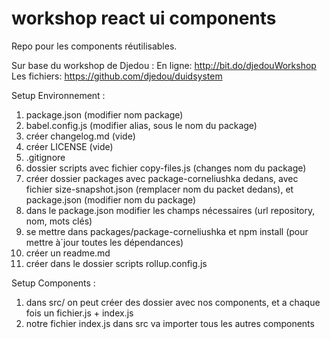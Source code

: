 # workshop react ui components
Repo pour les components réutilisables.

Sur base du workshop de Djedou  :
En ligne: http://bit.do/djedouWorkshop
Les fichiers: https://github.com/djedou/duidsystem


Setup Environnement :
1) package.json (modifier nom package)
2) babel.config.js (modifier alias, sous le nom du package)
3) créer changelog.md (vide)
4) créer LICENSE (vide)
5) .gitignore
6) dossier scripts avec fichier copy-files.js (changes nom du package)
7) créer dossier packages avec package-corneliushka dedans, avec fichier size-snapshot.json (remplacer nom du packet dedans), et package.json (modifier nom du package)
8) dans le package.json modifier les champs nécessaires (url repository, nom, mots clés)
9) se mettre dans packages/package-corneliushka et npm install (pour mettre à`jour toutes les dépendances)
10) créer un readme.md
11) créer dans le dossier scripts rollup.config.js


Setup Components : 

1) dans src/ on peut créer des dossier avec nos components, et a chaque fois un fichier.js + index.js
2) notre fichier index.js dans src va importer tous les autres components